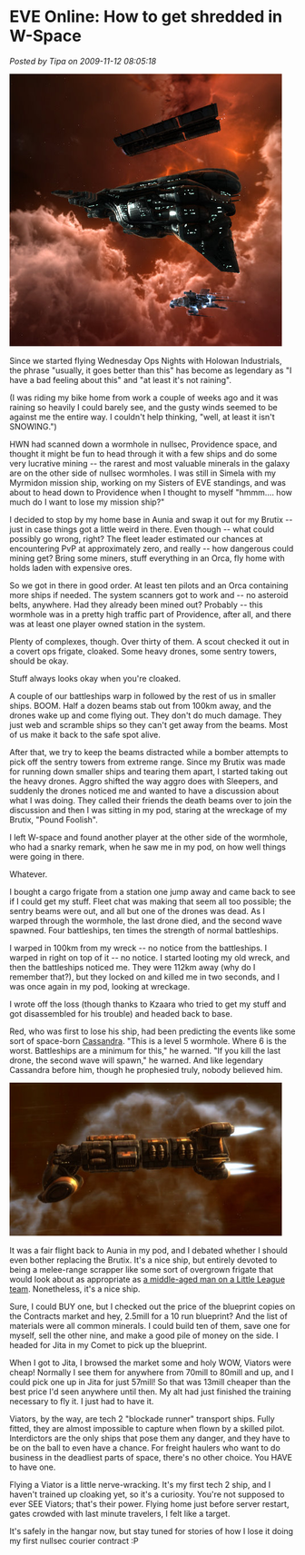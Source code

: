 # EVE Online: How to get shredded in W-Space

*Posted by Tipa on 2009-11-12 08:05:18*

![The fleet gathers](../uploads/2009/11/ExeFile-2009-11-11-21-37-41-23.jpg "The fleet gathers")

Since we started flying Wednesday Ops Nights with Holowan Industrials, the phrase "usually, it goes better than this" has become as legendary as "I have a bad feeling about this" and "at least it's not raining".

(I was riding my bike home from work a couple of weeks ago and it was raining so heavily I could barely see, and the gusty winds seemed to be against me the entire way. I couldn't help thinking, "well, at least it isn't SNOWING.")

HWN had scanned down a wormhole in nullsec, Providence space, and thought it might be fun to head through it with a few ships and do some very lucrative mining -- the rarest and most valuable minerals in the galaxy are on the other side of nullsec wormholes. I was still in Simela with my Myrmidon mission ship, working on my Sisters of EVE standings, and was about to head down to Providence when I thought to myself "hmmm.... how much do I want to lose my mission ship?"

I decided to stop by my home base in Aunia and swap it out for my Brutix -- just in case things got a little weird in there. Even though -- what could possibly go wrong, right? The fleet leader estimated our chances at encountering PvP at approximately zero, and really -- how dangerous could mining get? Bring some miners, stuff everything in an Orca, fly home with holds laden with expensive ores.

So we got in there in good order. At least ten pilots and an Orca containing more ships if needed. The system scanners got to work and -- no asteroid belts, anywhere. Had they already been mined out? Probably -- this wormhole was in a pretty high traffic part of Providence, after all, and there was at least one player owned station in the system.

Plenty of complexes, though. Over thirty of them. A scout checked it out in a covert ops frigate, cloaked. Some heavy drones, some sentry towers, should be okay.

Stuff always looks okay when you're cloaked.

A couple of our battleships warp in followed by the rest of us in smaller ships. BOOM. Half a dozen beams stab out from 100km away, and the drones wake up and come flying out. They don't do much damage. They just web and scramble ships so they can't get away from the beams. Most of us make it back to the safe spot alive.

After that, we try to keep the beams distracted while a bomber attempts to pick off the sentry towers from extreme range. Since my Brutix was made for running down smaller ships and tearing them apart, I started taking out the heavy drones. Aggro shifted the way aggro does with Sleepers, and suddenly the drones noticed me and wanted to have a discussion about what I was doing. They called their friends the death beams over to join the discussion and then I was sitting in my pod, staring at the wreckage of my Brutix, "Pound Foolish".

I left W-space and found another player at the other side of the wormhole, who had a snarky remark, when he saw me in my pod, on how well things were going in there.

Whatever.

I bought a cargo frigate from a station one jump away and came back to see if I could get my stuff. Fleet chat was making that seem all too possible; the sentry beams were out, and all but one of the drones was dead. As I warped through the wormhole, the last drone died, and the second wave spawned. Four battleships, ten times the strength of normal battleships.

I warped in 100km from my wreck -- no notice from the battleships. I warped in right on top of it -- no notice. I started looting my old wreck, and then the battleships noticed me. They were 112km away (why do I remember that?), but they locked on and killed me in two seconds, and I was once again in my pod, looking at wreckage.

I wrote off the loss (though thanks to Kzaara who tried to get my stuff and got disassembled for his trouble) and headed back to base.

Red, who was first to lose his ship, had been predicting the events like some sort of space-born [Cassandra](http://en.wikipedia.org/wiki/Cassandra). "This is a level 5 wormhole. Where 6 is the worst. Battleships are a minimum for this," he warned. "If you kill the last drone, the second wave will spawn," he warned. And like legendary Cassandra before him, though he prophesied truly, nobody believed him.

![Viator!](../uploads/2009/11/ExeFile-2009-11-12-05-55-28-92.jpg "Viator!")

It was a fair flight back to Aunia in my pod, and I debated whether I should even bother replacing the Brutix. It's a nice ship, but entirely devoted to being a melee-range scrapper like some sort of overgrown frigate that would look about as appropriate as [a middle-aged man on a Little League team](http://www.imdb.com/title/tt0437863/). Nonetheless, it's a nice ship.

Sure, I could BUY one, but I checked out the price of the blueprint copies on the Contracts market and hey, 2.5mill for a 10 run blueprint? And the list of materials were all common minerals. I could build ten of them, save one for myself, sell the other nine, and make a good pile of money on the side. I headed for Jita in my Comet to pick up the blueprint.

When I got to Jita, I browsed the market some and holy WOW, Viators were cheap! Normally I see them for anywhere from 70mill to 80mill and up, and I could pick one up in Jita for just 57mill! So that was 13mill cheaper than the best price I'd seen anywhere until then. My alt had just finished the training necessary to fly it. I just had to have it.

Viators, by the way, are tech 2 "blockade runner" transport ships. Fully fitted, they are almost impossible to capture when flown by a skilled pilot. Interdictors are the only ships that pose them any danger, and they have to be on the ball to even have a chance. For freight haulers who want to do business in the deadliest parts of space, there's no other choice. You HAVE to have one.

Flying a Viator is a little nerve-wracking. It's my first tech 2 ship, and I haven't trained up cloaking yet, so it's a curiosity. You're not supposed to ever SEE Viators; that's their power. Flying home just before server restart, gates crowded with last minute travelers, I felt like a target.

It's safely in the hangar now, but stay tuned for stories of how I lose it doing my first nullsec courier contract :P

